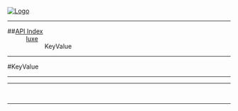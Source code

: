 
[![Logo](../../images/logo.png)](../../index.html)

---


##[API Index](../../api/index.html#luxe)   
&emsp;&emsp;&emsp;[luxe](./)   
&emsp;&emsp;&emsp;&emsp;&emsp;&emsp;KeyValue

---

#KeyValue


---




---



&nbsp;
&nbsp;
&nbsp;

---  


&nbsp;   
&nbsp;   